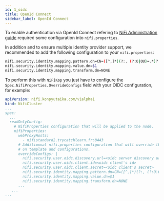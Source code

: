 ```yaml
---
id: 1_oidc
title: OpenId Connect
sidebar_label: OpenId Connect
---
```


To enable authentication via OpenId Connect refering to [NiFi Administration guide](https://nifi.apache.org/docs/nifi-docs/html/administration-guide.html) required some configuration into `nifi.properties`.

In addition and to ensure multiple identity provider support, we recommended to add the following configuration to your `nifi.properties`: 

```sh
nifi.security.identity.mapping.pattern.dn=CN=([^,]*)(?:, (?:O|OU)=.*)?
nifi.security.identity.mapping.value.dn=$1
nifi.security.identity.mapping.transform.dn=NONE
```

To perform this with `NiFiKop` you just have to configure the `Spec.NifiProperties.OverrideConfigs` field with your OIDC configuration, for example:

```yaml
apiVersion: nifi.konpyutaika.com/v1alpha1
kind: NifiCluster
...
spec:
  ...
  readOnlyConfig:
    # NifiProperties configuration that will be applied to the node.
    nifiProperties:
      webProxyHosts:
        - nifistandard2.trycatchlearn.fr:8443
      # Additionnal nifi.properties configuration that will override the one produced based
      # on template and configurations.
      overrideConfigs: |
        nifi.security.user.oidc.discovery.url=<oidc server discovery url>
        nifi.security.user.oidc.client.id=<oidc client's id>
        nifi.security.user.oidc.client.secret=<oidc client's secret>
        nifi.security.identity.mapping.pattern.dn=CN=([^,]*)(?:, (?:O|OU)=.*)?
        nifi.security.identity.mapping.value.dn=$1
        nifi.security.identity.mapping.transform.dn=NONE
      ...
   ...
...
```
